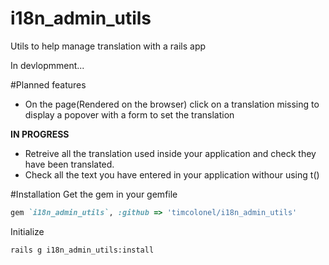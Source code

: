 i18n_admin_utils
================

Utils to help manage translation with a rails app


In devlopmment...


#Planned features
* On the page(Rendered on the browser) click on a translation missing to display a popover with a form to set the translation

**IN PROGRESS**
* Retreive all the translation used inside your application and check they have been translated.
* Check all the text you have entered in your application withour using t()


#Installation
Get the gem in your gemfile 
```ruby
gem `i18n_admin_utils`, :github => 'timcolonel/i18n_admin_utils'

```

Initialize
```
rails g i18n_admin_utils:install
```
